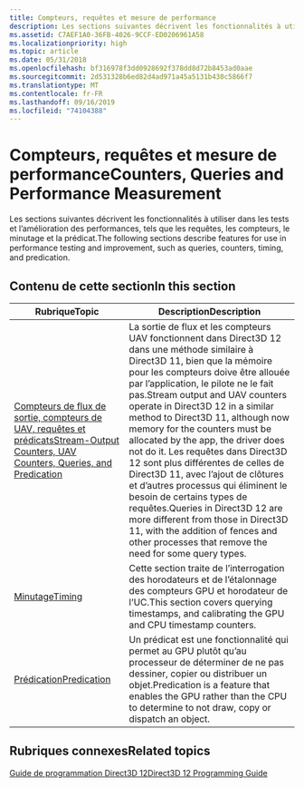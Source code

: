 ```yaml
---
title: Compteurs, requêtes et mesure de performance
description: Les sections suivantes décrivent les fonctionnalités à utiliser dans les tests et l’amélioration des performances, tels que les requêtes, les compteurs, le minutage et la prédicat.
ms.assetid: C7AEF1A0-36FB-4026-9CCF-ED0206961A58
ms.localizationpriority: high
ms.topic: article
ms.date: 05/31/2018
ms.openlocfilehash: bf316978f3dd0928692f378dd8d72b8453ad0aae
ms.sourcegitcommit: 2d531328b6ed82d4ad971a45a5131b430c5866f7
ms.translationtype: MT
ms.contentlocale: fr-FR
ms.lasthandoff: 09/16/2019
ms.locfileid: "74104388"
---
```

# <a name="counters-queries-and-performance-measurement"></a><span data-ttu-id="edf12-103">Compteurs, requêtes et mesure de performance</span><span class="sxs-lookup"><span data-stu-id="edf12-103">Counters, Queries and Performance Measurement</span></span>

<span data-ttu-id="edf12-104">Les sections suivantes décrivent les fonctionnalités à utiliser dans les tests et l’amélioration des performances, tels que les requêtes, les compteurs, le minutage et la prédicat.</span><span class="sxs-lookup"><span data-stu-id="edf12-104">The following sections describe features for use in performance testing and improvement, such as queries, counters, timing, and predication.</span></span>

## <a name="in-this-section"></a><span data-ttu-id="edf12-105">Contenu de cette section</span><span class="sxs-lookup"><span data-stu-id="edf12-105">In this section</span></span>



| <span data-ttu-id="edf12-106">Rubrique</span><span class="sxs-lookup"><span data-stu-id="edf12-106">Topic</span></span>                                                                                                 | <span data-ttu-id="edf12-107">Description</span><span class="sxs-lookup"><span data-stu-id="edf12-107">Description</span></span>                                                                                                                                                                                                                                                                                                                                                        |
|-------------------------------------------------------------------------------------------------------|--------------------------------------------------------------------------------------------------------------------------------------------------------------------------------------------------------------------------------------------------------------------------------------------------------------------------------------------------------------------|
| [<span data-ttu-id="edf12-108">Compteurs de flux de sortie, compteurs de UAV, requêtes et prédicats</span><span class="sxs-lookup"><span data-stu-id="edf12-108">Stream-Output Counters, UAV Counters, Queries, and Predication</span></span>](counters-and-queries.md)<br/> | <span data-ttu-id="edf12-109">La sortie de flux et les compteurs UAV fonctionnent dans Direct3D 12 dans une méthode similaire à Direct3D 11, bien que la mémoire pour les compteurs doive être allouée par l’application, le pilote ne le fait pas.</span><span class="sxs-lookup"><span data-stu-id="edf12-109">Stream output and UAV counters operate in Direct3D 12 in a similar method to Direct3D 11, although now memory for the counters must be allocated by the app, the driver does not do it.</span></span> <span data-ttu-id="edf12-110">Les requêtes dans Direct3D 12 sont plus différentes de celles de Direct3D 11, avec l’ajout de clôtures et d’autres processus qui éliminent le besoin de certains types de requêtes.</span><span class="sxs-lookup"><span data-stu-id="edf12-110">Queries in Direct3D 12 are more different from those in Direct3D 11, with the addition of fences and other processes that remove the need for some query types.</span></span><br/> |
| [<span data-ttu-id="edf12-111">Minutage</span><span class="sxs-lookup"><span data-stu-id="edf12-111">Timing</span></span>](timing.md)<br/>                                                                       | <span data-ttu-id="edf12-112">Cette section traite de l’interrogation des horodateurs et de l’étalonnage des compteurs GPU et horodateur de l’UC.</span><span class="sxs-lookup"><span data-stu-id="edf12-112">This section covers querying timestamps, and calibrating the GPU and CPU timestamp counters.</span></span><br/>                                                                                                                                                                                                                                                            |
| [<span data-ttu-id="edf12-113">Prédication</span><span class="sxs-lookup"><span data-stu-id="edf12-113">Predication</span></span>](predication.md)<br/>                                                             | <span data-ttu-id="edf12-114">Un prédicat est une fonctionnalité qui permet au GPU plutôt qu’au processeur de déterminer de ne pas dessiner, copier ou distribuer un objet.</span><span class="sxs-lookup"><span data-stu-id="edf12-114">Predication is a feature that enables the GPU rather than the CPU to determine to not draw, copy or dispatch an object.</span></span><br/>                                                                                                                                                                                                                                 |



 

## <a name="related-topics"></a><span data-ttu-id="edf12-115">Rubriques connexes</span><span class="sxs-lookup"><span data-stu-id="edf12-115">Related topics</span></span>

<dl> <dt>

[<span data-ttu-id="edf12-116">Guide de programmation Direct3D 12</span><span class="sxs-lookup"><span data-stu-id="edf12-116">Direct3D 12 Programming Guide</span></span>](directx-12-programming-guide.md)
</dt> </dl>

 

 





